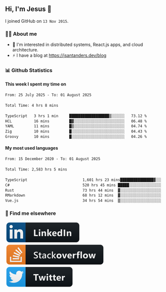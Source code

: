 ## Hi, I'm Jesus 👋

I joined GitHub on `13 Nov 2015`.

<!-- Talking about you -->

### 👨‍💻 About me

- 👦 I'm interested in distributed systems, React.js apps, and cloud architecture.
- ⚡️ I have a blog at <https://jsantanders.dev/blog>

### 📊 Github Statistics

#### This week I spent my time on

<!--START_SECTION:weekly-->

```txt
From: 25 July 2025 - To: 01 August 2025

Total Time: 4 hrs 8 mins

TypeScript   3 hrs 1 min     ██████████████████▒░░░░░░   73.12 %
HCL          16 mins         █▓░░░░░░░░░░░░░░░░░░░░░░░   06.48 %
YAML         11 mins         █▒░░░░░░░░░░░░░░░░░░░░░░░   04.74 %
Zig          10 mins         █░░░░░░░░░░░░░░░░░░░░░░░░   04.43 %
Groovy       10 mins         █░░░░░░░░░░░░░░░░░░░░░░░░   04.26 %
```

<!--END_SECTION:weekly-->

#### My most used languages

<!--START_SECTION:alltime-->

```txt
From: 15 December 2020 - To: 01 August 2025

Total Time: 2,583 hrs 5 mins

TypeScript                         1,601 hrs 23 mins███████████████▓░░░░░░░░░   62.00 %
C#                                 520 hrs 45 mins █████░░░░░░░░░░░░░░░░░░░░   20.16 %
Rust                               73 hrs 44 mins  ▓░░░░░░░░░░░░░░░░░░░░░░░░   02.85 %
RMarkdown                          68 hrs 12 mins  ▓░░░░░░░░░░░░░░░░░░░░░░░░   02.64 %
Vue.js                             34 hrs 54 mins  ▒░░░░░░░░░░░░░░░░░░░░░░░░   01.35 %
```

<!--END_SECTION:alltime-->

### 📢 Find me elsewhere

<p>
  <a target="_blank" href="https://linkedin.com/in/jsantanders">
    <img src="https://github.com/jsantanders/jsantanders/blob/master/img/linkedin.svg" alt="LinkedIn" style="vertical-align:top; margin:4px">
  </a>
  
  <a target="_blank" href="https://stackoverflow.com/users/7318331/jesus-santander">
    <img src="https://github.com/jsantanders/jsantanders/blob/master/img/stackoverflow.svg" alt="StackOverflow" style="vertical-align:top; margin:4px">
  </a>
  
  <a target="_blank" href="http://twitter.com/jsantanders">
    <img src="https://github.com/jsantanders/jsantanders/blob/master/img/twitter.svg" alt="Twitter" style="vertical-align:top; margin:4px">
  </a>
</p>
